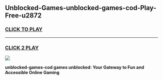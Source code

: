 
## Unblocked-Games-unblocked-games-cod-Play-Free-u2872
<h3>
<a href="https://premium76.site?title=unblocked-games-cod&ref=23A">CLICK TO PLAY</a></h3>
<hr>

<h3>
<a href="https://premium76.site?title=unblocked-games-cod&ref=23A">CLICK 2 PLAY</a>
  
</h3>

<a href="https://premium76.site?title=unblocked-games-cod&ref=23A"><img src="https://clearcache.store/games.png"></a>


**unblocked-games-cod games unblocked: Your Gateway to Fun and Accessible Online Gaming**
